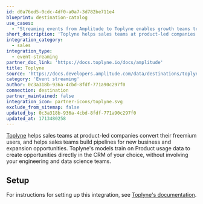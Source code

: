 ```yaml
---
id: d0a76ed5-0cdc-4df0-a0a7-3d782be711e4
blueprint: destination-catalog
use_cases:
  - "Streaming events from Amplitude to Toplyne enables growth teams to rapidly experiment and engage, retain, and monetize users effectively. By combining siloed product usage data from existing applications and creating segments of customers enhanced by data science, Toplyne facilitates experimentation and segmentation for better customer engagement strategies. This integration allows businesses to gain a more comprehensive view of their customers' behavior, empowering them to make informed decisions about marketing, customer engagement, and product strategies."
short_description: 'Toplyne helps sales teams at product-led companies convert their freemium users.'
integration_category:
  - sales
integration_type:
  - event-streaming
partner_doc_link: 'https://docs.toplyne.io/docs/amplitude'
title: Toplyne
source: 'https://docs.developers.amplitude.com/data/destinations/toplyne'
category: 'Event streaming'
author: 0c3a318b-936a-4cbd-8fdf-771a90c297f0
connection: destination
partner_maintained: false
integration_icon: partner-icons/toplyne.svg
exclude_from_sitemap: false
updated_by: 0c3a318b-936a-4cbd-8fdf-771a90c297f0
updated_at: 1713480258
---
```

[Toplyne](https://www.toplyne.io/) helps sales teams at product-led companies convert their freemium users, and helps sales teams build pipelines for new business and expansion opportunities. Toplyne's models train on Product usage data to create opportunities directly in the CRM of your choice, without involving your engineering and data science teams.

## Setup

For instructions for setting up this integration, see [Toplyne's documentation](https://docs.toplyne.io/docs/amplitude).